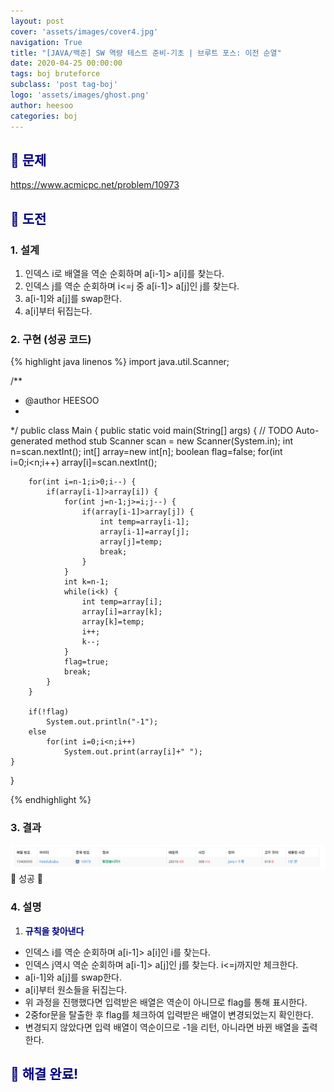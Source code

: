 ```yaml
---
layout: post
cover: 'assets/images/cover4.jpg'
navigation: True
title: "[JAVA/백준] SW 역량 테스트 준비-기초 | 브루트 포스: 이전 순열"
date: 2020-04-25 00:00:00
tags: boj bruteforce
subclass: 'post tag-boj'
logo: 'assets/images/ghost.png'
author: heesoo
categories: boj
---
```

## <span style="color:navy">👀 문제</span>
<https://www.acmicpc.net/problem/10973>

## <span style="color:navy">👊 도전</span>

### 1. 설계
1. 인덱스 i로 배열을 역순 순회하며 a[i-1]> a[i]를 찾는다.
2. 인덱스 j를 역순 순회하며 i<=j 중 a[i-1]> a[j]인 j를 찾는다.
3. a[i-1]와 a[j]를 swap한다.
4. a[i]부터 뒤집는다.

### 2. 구현 (성공 코드)
{% highlight java linenos %}
import java.util.Scanner;

/**
 * @author HEESOO
 *
 */
public class Main {
	public static void main(String[] args) {
		// TODO Auto-generated method stub
		Scanner scan = new Scanner(System.in);
		int n=scan.nextInt();
		int[] array=new int[n];
		boolean flag=false;
		for(int i=0;i<n;i++)
			array[i]=scan.nextInt();
		
		for(int i=n-1;i>0;i--) {
			if(array[i-1]>array[i]) {
				for(int j=n-1;j>=i;j--) {
					if(array[i-1]>array[j]) {
						int temp=array[i-1];
						array[i-1]=array[j];
						array[j]=temp;
						break;
					}
				}
				int k=n-1;
				while(i<k) {
					int temp=array[i];
					array[i]=array[k];
					array[k]=temp;
					i++;
					k--;
				}
				flag=true;
				break;
			}
		}
		
		if(!flag)
			System.out.println("-1");
		else
			for(int i=0;i<n;i++) 
				System.out.print(array[i]+" ");
	}
}

{% endhighlight %}

### 3. 결과
![실행결과](./assets/images/200425_2.PNG)
🤟 성공 🤟  

### 4. 설명
1. **<span style="color:navy">규칙을 찾아낸다</span>**
- 인덱스 i를 역순 순회하며 a[i-1]> a[i]인 i를 찾는다.
- 인덱스 j역시 역순 순회하며 a[i-1]> a[j]인 j를 찾는다. i<=j까지만 체크한다.
- a[i-1]와 a[j]를 swap한다.
- a[i]부터 원소들을 뒤집는다.
- 위 과정을 진행했다면 입력받은 배열은 역순이 아니므로 flag를 통해 표시한다.
- 2중for문을 탈출한 후 flag를 체크하여 입력받은 배열이 변경되었는지 확인한다.
- 변경되지 않았다면 입력 배열이 역순이므로 -1을 리턴, 아니라면 바뀐 배열을 출력한다.

## <span style="color:navy">👏 해결 완료!</span>
